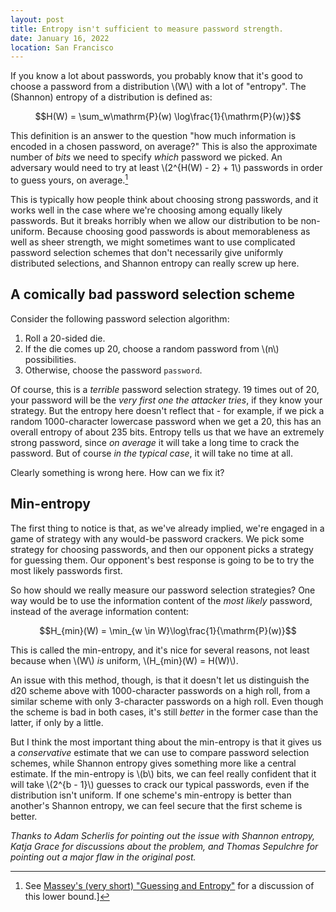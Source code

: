 ```yaml
---
layout: post
title: Entropy isn't sufficient to measure password strength.
date: January 16, 2022
location: San Francisco
---
```


If you know a lot about passwords, you probably know that it's good to choose a password
from a distribution \\(W\\) with a lot of "entropy". The (Shannon) entropy of a distribution is defined as:

$$H(W) = \sum_w\mathrm{P}(w) \log\frac{1}{\mathrm{P}(w)}$$

This definition is an answer to the question "how much information is encoded in a chosen password, on average?" This is also the approximate number of *bits* we need to specify *which* password we picked. An adversary would need to try at least \\(2^{H(W) - 2} + 1\\) passwords in order to guess yours, on average.[^1]

[^1]: See [Massey's (very short) "Guessing and Entropy"](http://www.isiweb.ee.ethz.ch/archive/massey_pub/pdf/BI633.pdf) for a discussion of this lower bound.]

This is typically how people think about choosing strong passwords, and it works well in the case where we're choosing among equally likely passwords. But it breaks horribly when we allow our distribution to be non-uniform. Because choosing good passwords is about memorableness as well as sheer strength, we might sometimes want to use complicated password selection schemes that don't necessarily give uniformly distributed selections, and Shannon entropy can really screw up here.

## A comically bad password selection scheme

Consider the following password selection algorithm:

1. Roll a 20-sided die.
2. If the die comes up 20, choose a random password from \\(n\\) possibilities.
3. Otherwise, choose the password `password`.

Of course, this is a *terrible* password selection strategy. 19 times out of 20, your password will be the *very first one the attacker tries*, if they know your strategy. But the entropy here doesn't reflect that - for example, if we pick a random 1000-character lowercase password when we get a 20, this has an overall entropy of about 235 bits. Entropy tells us that we have an extremely strong password, since *on average* it will take a long time to crack the password. But of course *in the typical case*, it will take no time at all.

Clearly something is wrong here. How can we fix it?

## Min-entropy

The first thing to notice is that, as we've already implied, we're engaged in a game of strategy with any would-be password crackers. We pick some strategy for choosing passwords, and then our opponent picks a strategy for guessing them. Our opponent's best response is going to be to try the most likely passwords first.

So how should we really measure our password selection strategies? One way would be to use the information content of the _most likely_ password, instead of the average information content:

$$H_{min}(W) = \min_{w \in W}\log\frac{1}{\mathrm{P}(w)}$$

This is called the min-entropy, and it's nice for several reasons, not least because when \\(W\\) *is* uniform, \\(H_{min}(W) = H(W)\\).

An issue with this method, though, is that it doesn't let us distinguish the d20 scheme above with 1000-character passwords on a high roll, from a similar scheme with only 3-character passwords on a high roll. Even though the scheme is bad in both cases, it's still *better* in the former case than the latter, if only by a little.

But I think the most important thing about the min-entropy is that it gives us a *conservative* estimate that we can use to compare password selection schemes, while Shannon entropy gives something more like a central estimate. If the min-entropy is \\(b\\) bits, we can feel really confident that it will take \\(2^{b - 1}\\) guesses to crack our typical passwords, even if the distribution isn't uniform. If one scheme's min-entropy is better than another's Shannon entropy, we can feel secure that the first scheme is better.

*Thanks to Adam Scherlis for pointing out the issue with Shannon entropy, Katja Grace for discussions about the problem, and Thomas Sepulchre for pointing out a major flaw in the original post.*
